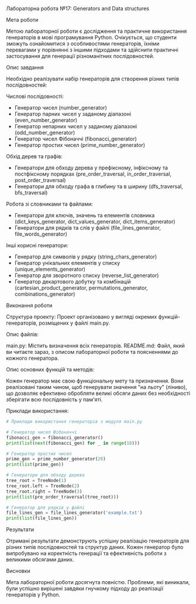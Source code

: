 Лабораторна робота №17: Generators and Data structures

Мета роботи

Метою лабораторної роботи є дослідження та практичне використання генераторів в мові програмування Python. Очікується, що студенти зможуть ознайомитися з особливостями генераторів, їхніми перевагами у порівнянні з іншими підходами та здійснити практичні застосування для генерації різноманітних послідовностей.

Опис завдання

Необхідно реалізувати набір генераторів для створення різних типів послідовностей:

Числові послідовності:
- Генератор чисел (number_generator)
- Генератор парних чисел у заданому діапазоні (even_number_generator)
- Генератор непарних чисел у заданому діапазоні (odd_number_generator)
- Генератор чисел Фібоначчі (fibonacci_generator)
- Генератор простих чисел (prime_number_generator)

Обхід дерев та графів:
- Генератори для обходу дерева у префіксному, інфіксному та постфіксному порядках (pre_order_traversal, in_order_traversal, post_order_traversal)
- Генератори для обходу графа в глибину та в ширину (dfs_traversal, bfs_traversal)

Робота зі словниками та файлами:
- Генератори для ключів, значень та елементів словника (dict_keys_generator, dict_values_generator, dict_items_generator)
- Генератори для рядків та слів у файлі (file_lines_generator, file_words_generator)

Інші корисні генератори:
- Генератор для символів у рядку (string_chars_generator)
- Генератор унікальних елементів у списку (unique_elements_generator)
- Генератор для зворотного списку (reverse_list_generator)
- Генератор декартового добутку та комбінацій (cartesian_product_generator, permutations_generator, combinations_generator)

Виконання роботи

Структура проекту:
Проект організовано у вигляді окремих функцій-генераторів, розміщених у файлі main.py.

Опис файлів:

main.py: Містить визначення всіх генераторів.
README.md: Файл, який ви читаєте зараз, з описом лабораторної роботи та поясненнями до кожного генератора.

Опис основних функцій та методів:

Кожен генератор має свою функціональну мету та призначення. Вони реалізовані таким чином, щоб генерувати значення "на льоту" (ліниво), що дозволяє ефективно обробляти великі обсяги даних без необхідності зберігати всю послідовність у пам'яті.

Приклади використання:

```python
# Приклади використання генераторів з модуля main.py

# Генератор чисел Фібоначчі
fibonacci_gen = fibonacci_generator()
print(list(next(fibonacci_gen) for _ in range(10)))

# Генератор простих чисел
prime_gen = prime_number_generator(20)
print(list(prime_gen))

# Генератори для обходу дерева
tree_root = TreeNode(1)
tree_root.left = TreeNode(2)
tree_root.right = TreeNode(3)
print(list(pre_order_traversal(tree_root)))

# Генератор для рядків у файлі
file_lines_gen = file_lines_generator('example.txt')
print(list(file_lines_gen))
```

Результати

Отримані результати демонструють успішну реалізацію генераторів для різних типів послідовностей та структур даних. Кожен генератор було випробувано на коректність генерації та ефективність роботи з великими обсягами даних.

Висновки

Мета лабораторної роботи досягнута повністю. Проблеми, які виникали, були успішно вирішені завдяки гнучкому підходу до реалізації генераторів у Python.
